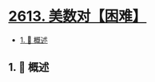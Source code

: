 # [2613. 美数对【困难】](https://github.com/Tdahuyou/TNotes.leetcode/tree/main/notes/2613.%20%E7%BE%8E%E6%95%B0%E5%AF%B9%E3%80%90%E5%9B%B0%E9%9A%BE%E3%80%91)

<!-- region:toc -->

- [1. 📝 概述](#1--概述)

<!-- endregion:toc -->

## 1. 📝 概述

